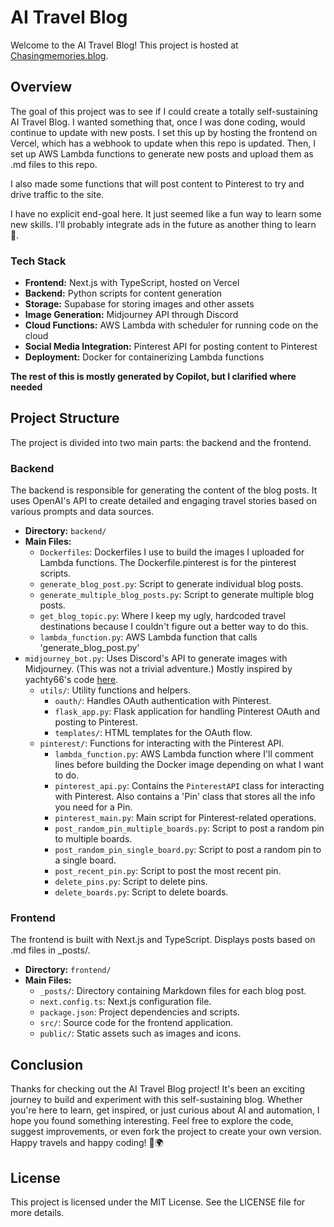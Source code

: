 # AI Travel Blog

Welcome to the AI Travel Blog! This project is hosted at [Chasingmemories.blog](https://chasingmemories.blog).

## Overview

The goal of this project was to see if I could create a totally self-sustaining AI Travel Blog. I wanted something that, once I was done coding, would continue to update with new posts. I set this up by hosting the frontend on Vercel, which has a webhook to update when this repo is updated. Then, I set up AWS Lambda functions to generate new posts and upload them as .md files to this repo.


I also made some functions that will post content to Pinterest to try and drive traffic to the site. 

I have no explicit end-goal here. It just seemed like a fun way to learn some new skills. I'll probably integrate ads in the future as another thing to learn 🙂.

### Tech Stack
- **Frontend:** Next.js with TypeScript, hosted on Vercel
- **Backend:** Python scripts for content generation
- **Storage:** Supabase for storing images and other assets
- **Image Generation:** Midjourney API through Discord
- **Cloud Functions:** AWS Lambda with scheduler for running code on the cloud
- **Social Media Integration:** Pinterest API for posting content to Pinterest
- **Deployment:** Docker for containerizing Lambda functions


**The rest of this is mostly generated by Copilot, but I clarified where needed**

## Project Structure

The project is divided into two main parts: the backend and the frontend.

### Backend

The backend is responsible for generating the content of the blog posts. It uses OpenAI's API to create detailed and engaging travel stories based on various prompts and data sources.

- **Directory:** `backend/`
- **Main Files:**
  - `Dockerfiles`: Dockerfiles I use to build the images I uploaded for Lambda functions. The Dockerfile.pinterest is for the pinterest scripts.
  - `generate_blog_post.py`: Script to generate individual blog posts.
  - `generate_multiple_blog_posts.py`: Script to generate multiple blog posts.
  - `get_blog_topic.py`: Where I keep my ugly, hardcoded travel destinations because I couldn't figure out a better way to do this.
  - `lambda_function.py`: AWS Lambda function that calls 'generate_blog_post.py'
- `midjourney_bot.py`: Uses Discord's API to generate images with Midjourney. (This was not a trivial adventure.) Mostly inspired by yachty66's code [here](https://github.com/yachty66/unofficial_midjourney_python_api).
  - `utils/`: Utility functions and helpers.
    - `oauth/`: Handles OAuth authentication with Pinterest.
    - `flask_app.py`: Flask application for handling Pinterest OAuth and posting to Pinterest.
    - `templates/`: HTML templates for the OAuth flow.
  - `pinterest/`: Functions for interacting with the Pinterest API.
    - `lambda_function.py`: AWS Lambda function where I'll comment lines before building the Docker image depending on what I want to do.
    - `pinterest_api.py`: Contains the `PinterestAPI` class for interacting with Pinterest. Also contains a 'Pin' class that stores all the info you need for a Pin.
    - `pinterest_main.py`: Main script for Pinterest-related operations.
    - `post_random_pin_multiple_boards.py`: Script to post a random pin to multiple boards.
    - `post_random_pin_single_board.py`: Script to post a random pin to a single board.
    - `post_recent_pin.py`: Script to post the most recent pin.
    - `delete_pins.py`: Script to delete pins.
    - `delete_boards.py`: Script to delete boards.


### Frontend

The frontend is built with Next.js and TypeScript. Displays posts based on .md files in _posts/.

- **Directory:** `frontend/`
- **Main Files:**
  - `_posts/`: Directory containing Markdown files for each blog post.
  - `next.config.ts`: Next.js configuration file.
  - `package.json`: Project dependencies and scripts.
  - `src/`: Source code for the frontend application.
  - `public/`: Static assets such as images and icons.

## Conclusion

Thanks for checking out the AI Travel Blog project! It's been an exciting journey to build and experiment with this self-sustaining blog. Whether you're here to learn, get inspired, or just curious about AI and automation, I hope you found something interesting. Feel free to explore the code, suggest improvements, or even fork the project to create your own version. Happy travels and happy coding! 🚀🌍

## License
This project is licensed under the MIT License. See the LICENSE file for more details.

